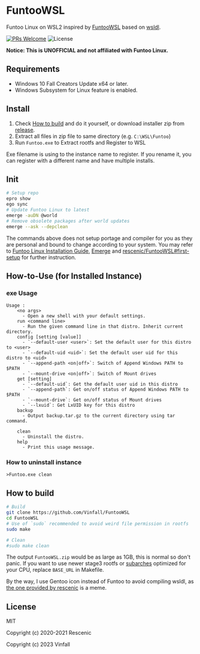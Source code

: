 # FuntooWSL
Funtoo Linux on WSL2
inspired by [FuntooWSL](https://github.com/rescenic/FuntooWSL)
based on [wsldl](https://github.com/yuk7/wsldl).

[![PRs Welcome](https://img.shields.io/badge/PRs-welcome-brightgreen.svg?style=flat-square)](http://makeapullrequest.com)
![License](https://img.shields.io/github/license/Vinfall/ClearWSL.svg?style=flat-square)

**Notice: This is UNOFFICIAL and not affiliated with Funtoo Linux.**

## Requirements
* Windows 10 Fall Creators Update x64 or later.
* Windows Subsystem for Linux feature is enabled.

## Install

1. Check [How to build](#how-to-build) and do it yourself, or download installer zip from [release](https://github.com/Vinfall/FuntooWSL/releases).
2. Extract all files in zip file to same directory (e.g. `C:\WSL\Funtoo`)
3. Run `Funtoo.exe` to Extract rootfs and Register to WSL

Exe filename is using to the instance name to register.
If you rename it, you can register with a different name and have multiple installs.

## Init

```sh
# Setup repo
epro show
ego sync
# Update Funtoo Linux to latest
emerge -auDN @world
# Remove obsolete packages after world updates
emerge --ask --depclean
```

The commands above does not setup portage and compiler for you as they are personal and bound to change according to your system.
You may refer to [Funtoo Linux Installation Guide](https://www.funtoo.org/InstallPrintable), [Emerge](https://www.funtoo.org/Emerge) and [rescenic/FuntooWSL#first-setup](https://github.com/rescenic/FuntooWSL#first-setup) for further instruction.

## How-to-Use (for Installed Instance)

### exe Usage
```dos
Usage :
    <no args>
      - Open a new shell with your default settings.
    run <command line>
      - Run the given command line in that distro. Inherit current directory.
    config [setting [value]]
      - `--default-user <user>`: Set the default user for this distro to <user>
      - `--default-uid <uid>`: Set the default user uid for this distro to <uid>
      - `--append-path <on|off>`: Switch of Append Windows PATH to $PATH
      - `--mount-drive <on|off>`: Switch of Mount drives
    get [setting]
      - `--default-uid`: Get the default user uid in this distro
      - `--append-path`: Get on/off status of Append Windows PATH to $PATH
      - `--mount-drive`: Get on/off status of Mount drives
      - `--lxuid`: Get LxUID key for this distro
    backup
      - Output backup.tar.gz to the current directory using tar command.
      
    clean
      - Uninstall the distro.
    help
      - Print this usage message.
```

### How to uninstall instance
```dos
>Funtoo.exe clean
```

## How to build

```sh
# Build
git clone https://github.com/Vinfall/FuntooWSL
cd FuntooWSL
# Use of `sudo` recommended to avoid weird file permission in rootfs
sudo make

# Clean
#sudo make clean
```

The output `FuntooWSL.zip` would be as large as 1GB, this is normal so don't panic.
If you want to use newer stage3 rootfs or [subarches](https://www.funtoo.org/Subarches) optimized for your CPU, replace `BASE_URL` in Makefile.

By the way, I use Gentoo icon instead of Funtoo to avoid compiling wsldl, as [the one provided by rescenic](https://github.com/rescenic/FuntooWSL/raw/master/res/Funtoo/icon.ico) is a meme.

## License

MIT

Copyright (c) 2020-2021 Rescenic

Copyright (c) 2023 Vinfall

